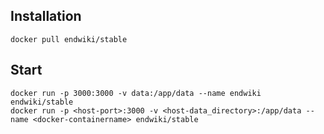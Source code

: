 ## Installation
```
docker pull endwiki/stable
```

## Start
```
docker run -p 3000:3000 -v data:/app/data --name endwiki endwiki/stable
docker run -p <host-port>:3000 -v <host-data_directory>:/app/data --name <docker-containername> endwiki/stable
```